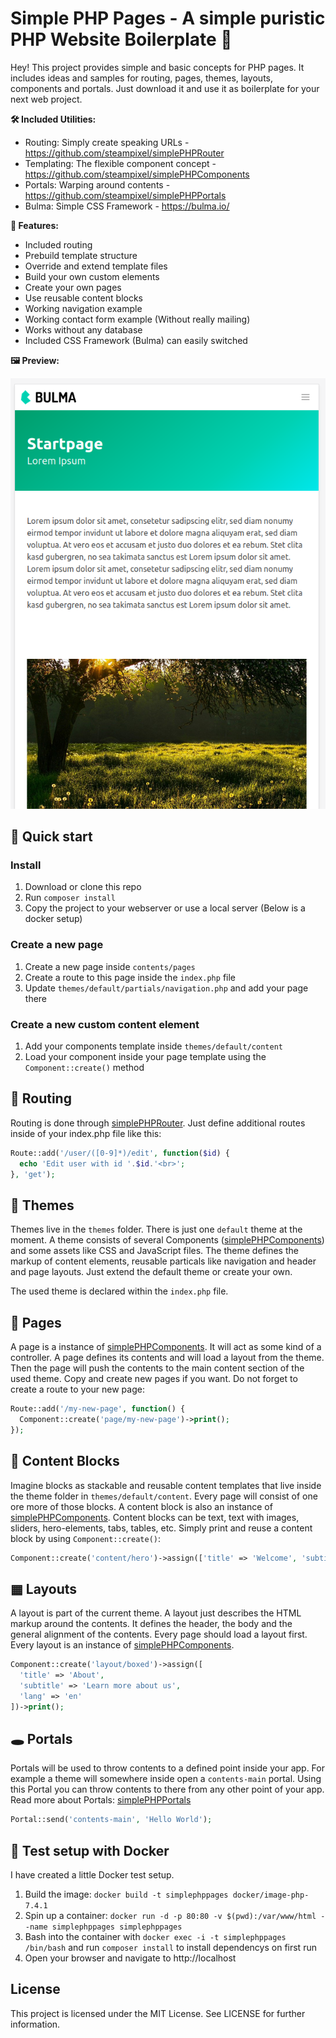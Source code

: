 # Simple PHP Pages - A simple puristic PHP Website Boilerplate 🚀
Hey! This project provides simple and basic concepts for PHP pages. It includes ideas and samples for routing, pages, themes, layouts, components and portals. Just download it and use it as boilerplate for your next web project.

__🛠 Included Utilities:__
* Routing: Simply create speaking URLs - https://github.com/steampixel/simplePHPRouter
* Templating: The flexible component concept - https://github.com/steampixel/simplePHPComponents
* Portals: Warping around contents - https://github.com/steampixel/simplePHPPortals
* Bulma: Simple CSS Framework - https://bulma.io/

__🧰 Features:__
* Included routing
* Prebuild template structure
* Override and extend template files
* Build your own custom elements
* Create your own pages
* Use reusable content blocks
* Working navigation example
* Working contact form example (Without really mailing)
* Works without any database
* Included CSS Framework (Bulma) can easily switched

__🖼 Preview:__

![preview](https://raw.githubusercontent.com/steampixel/simplePHPPages/main/preview_mobile.png)

## 📕 Quick start

### Install
1. Download or clone this repo
2. Run `composer install`
3. Copy the project to your webserver or use a local server (Below is a docker setup)

### Create a new page
1. Create a new page inside `contents/pages`
2. Create a route to this page inside the `index.php` file
3. Update `themes/default/partials/navigation.php` and add your page there

### Create a new custom content element
1. Add your components template inside `themes/default/content`
2. Load your component inside your page template using the `Component::create()` method

## 🧭 Routing
Routing is done through [simplePHPRouter](https://github.com/steampixel/simplePHPRouter). Just define additional routes inside of your index.php file like this:
```php
Route::add('/user/([0-9]*)/edit', function($id) {
  echo 'Edit user with id '.$id.'<br>';
}, 'get');
```

## 🎨 Themes
Themes live in the `themes` folder. There is just one `default` theme at the moment. A theme consists of several Components ([simplePHPComponents](https://github.com/steampixel/simplePHPComponents)) and some assets like CSS and JavaScript files. The theme defines the markup of content elements, reusable particals like navigation and header and page layouts. Just extend the default theme or create your own.

The used theme is declared within the `index.php` file.

## 📄 Pages
A page is a instance of [simplePHPComponents](https://github.com/steampixel/simplePHPComponents). It will act as some kind of a controller. A page defines its contents and will load a layout from the theme. Then the page will push the contents to the main content section of the used theme. Copy and create new pages if you want.
Do not forget to create a route to your new page:
```php
Route::add('/my-new-page', function() {
  Component::create('page/my-new-page')->print();
});
```

## 🧱 Content Blocks
Imagine blocks as stackable and reusable content templates that live inside the theme folder in `themes/default/content`. Every page will consist of one ore more of those blocks. A content block is also an instance of [simplePHPComponents](https://github.com/steampixel/simplePHPComponents). Content blocks can be text, text with images, sliders, hero-elements, tabs, tables, etc. Simply print and reuse a content block by using `Component::create()`:
```php
Component::create('content/hero')->assign(['title' => 'Welcome', 'subtitle' => 'Lorem Ipsum'])
```

## ▦ Layouts
A layout is part of the current theme. A layout just describes the HTML markup around the contents. It defines the header, the body and the general alignment of the contents. Every page should load a layout first. Every layout is an instance of [simplePHPComponents](https://github.com/steampixel/simplePHPComponents).
```php
Component::create('layout/boxed')->assign([
  'title' => 'About',
  'subtitle' => 'Learn more about us',
  'lang' => 'en'
])->print();
```

## 🕳 Portals
Portals will be used to throw contents to a defined point inside your app. For example a theme will somewhere inside open a `contents-main` portal. Using this Portal you can throw contents to there from any other point of your app. Read more about Portals: [simplePHPPortals](https://github.com/steampixel/simplePHPPortals)
```php
Portal::send('contents-main', 'Hello World');
```

## 🚢 Test setup with Docker
I have created a little Docker test setup.

1. Build the image: `docker build -t simplephppages docker/image-php-7.4.1`
2. Spin up a container: `docker run -d -p 80:80 -v $(pwd):/var/www/html --name simplephppages simplephppages`
3. Bash into the container with `docker exec -i -t simplephppages /bin/bash` and run `composer install` to install dependencys on first run
4. Open your browser and navigate to http://localhost

## License
This project is licensed under the MIT License. See LICENSE for further information.
